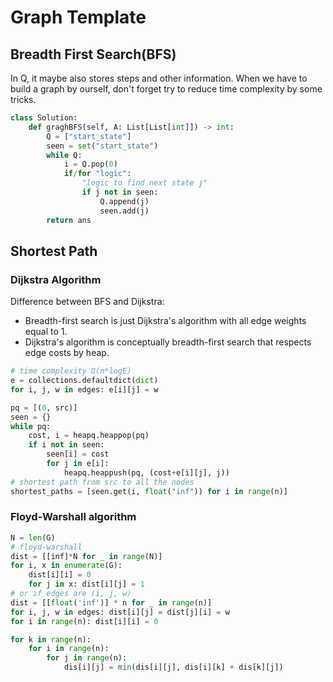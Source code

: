 # Graph Template

## Breadth First Search(BFS)

In Q, it maybe also stores steps and other information.
When we have to build a graph by ourself, don't forget try to reduce time complexity by some tricks.

```py
class Solution:
    def graghBFS(self, A: List[List[int]]) -> int:
        Q = ["start_state"]
        seen = set("start_state")
        while Q:
            i = Q.pop(0)
            if/for "logic":
                "logic to find next state j"
                if j not in seen:
                    Q.append(j)
                    seen.add(j)
        return ans
```

## Shortest Path

### Dijkstra Algorithm

Difference between BFS and Dijkstra:

- Breadth-first search is just Dijkstra's algorithm with all edge weights equal to 1.
- Dijkstra's algorithm is conceptually breadth-first search that respects edge costs by heap.

``` py
# time complexity O(n*logE)
e = collections.defaultdict(dict)
for i, j, w in edges: e[i][j] = w

pq = [(0, src)]
seen = {}
while pq:
    cost, i = heapq.heappop(pq)
    if i not in seen:
        seen[i] = cost
        for j in e[i]:
            heapq.heappush(pq, (cost+e[i][j], j))
# shortest path from src to all the nodes
shortest_paths = [seen.get(i, float("inf")) for i in range(n)]
```

### Floyd-Warshall algorithm

``` py
N = len(G)
# floyd-warshall
dist = [[inf]*N for _ in range(N)]
for i, x in enumerate(G):
    dist[i][i] = 0
    for j in x: dist[i][j] = 1
# or if edges are (i, j, w)
dist = [[float('inf')] * n for _ in range(n)]
for i, j, w in edges: dist[i][j] = dist[j][i] = w
for i in range(n): dist[i][i] = 0

for k in range(n):
    for i in range(n):
        for j in range(n):
            dis[i][j] = min(dis[i][j], dis[i][k] + dis[k][j])
```
